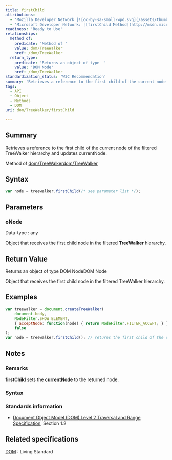 ```yaml
---
title: firstChild
attributions:
  - 'Mozilla Developer Network [![cc-by-sa-small-wpd.svg](/assets/thumb/8/8c/cc-by-sa-small-wpd.svg/120px-cc-by-sa-small-wpd.svg.png)](http://creativecommons.org/licenses/by-sa/3.0/us/): [[TreeWalker.firstChild](https://developer.mozilla.org/en-US/docs/Web/API/TreeWalker.firstChild) Article]'
  - 'Microsoft Developer Network: [[firstChild Method](http://msdn.microsoft.com/en-us/library/ie/ff975258(v=vs.85).aspx) Article]'
readiness: 'Ready to Use'
relationships:
  method_of:
    predicate: 'Method of '
    value: dom/TreeWalker
    href: /dom/TreeWalker
  return_type:
    predicate: 'Returns an object of type  '
    value: 'DOM Node'
    href: /dom/TreeWalker
standardization_status: 'W3C Recommendation'
summary: 'Retrieves a reference to the first child of the current node of the filtered TreeWalker hierarchy and updates currentNode.'
tags:
  - API
  - Object
  - Methods
  - DOM
uri: dom/TreeWalker/firstChild

---
```

## Summary

Retrieves a reference to the first child of the current node of the filtered TreeWalker hierarchy and updates currentNode.

Method of [dom/TreeWalker](/dom/TreeWalker)[dom/TreeWalker](/dom/TreeWalker)

## Syntax

``` js
var node = treewalker.firstChild(/* see parameter list */);
```

## Parameters

### oNode

 Data-type
:   any

 Object that receives the first child node in the filtered **TreeWalker** hierarchy.

## Return Value

Returns an object of type DOM NodeDOM Node

Object that receives the first child node in the filtered TreeWalker hierarchy.

## Examples

``` js
var treewalker = document.createTreeWalker(
    document.body,
    NodeFilter.SHOW_ELEMENT,
    { acceptNode: function(node) { return NodeFilter.FILTER_ACCEPT; } },
    false
);
var node = treewalker.firstChild(); // returns the first child of the root element, or null if none
```

## Notes

### Remarks

**firstChild** sets the [**currentNode**](/dom/TreeWalker/currentNode) to the returned node.

### Syntax

### Standards information

-   [Document Object Model (DOM) Level 2 Traversal and Range Specification](http://go.microsoft.com/fwlink/p/?linkid=182712), Section 1.2

## Related specifications

[DOM](http://dom.spec.whatwg.org/#dom-treewalker-firstchild)
:   Living Standard
